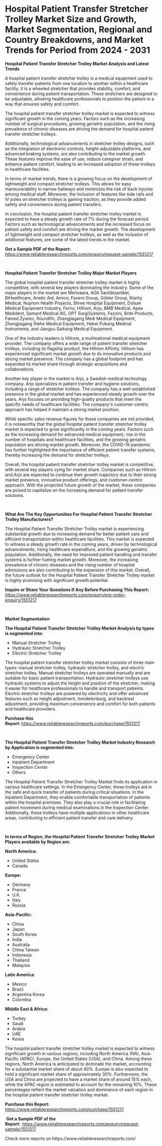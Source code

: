 <p><h1>Hospital Patient Transfer Stretcher Trolley Market Size and Growth, Market Segmentation, Regional and Country Breakdowns, and Market Trends for Period from 2024 -  2031</h1></p><p><strong>Hospital Patient Transfer Stretcher Trolley Market Analysis and Latest Trends</strong></p>
<p><p>A hospital patient transfer stretcher trolley is a medical equipment used to safely transfer patients from one location to another within a healthcare facility. It is a wheeled stretcher that provides stability, comfort, and convenience during patient transportation. These stretchers are designed to be adjustable, allowing healthcare professionals to position the patient in a way that ensures safety and comfort.</p><p>The hospital patient transfer stretcher trolley market is expected to witness significant growth in the coming years. Factors such as the increasing number of surgical procedures, growing geriatric population, and the rising prevalence of chronic diseases are driving the demand for hospital patient transfer stretcher trolleys.</p><p>Additionally, technological advancements in stretcher trolley designs, such as the integration of electronic controls, height-adjustable platforms, and advanced braking systems, are also contributing to the market growth. These features improve the ease of use, reduce caregiver strain, and enhance patient comfort, leading to an increased adoption of these trolleys in healthcare facilities.</p><p>In terms of market trends, there is a growing focus on the development of lightweight and compact stretcher trolleys. This allows for easy maneuverability in narrow hallways and minimizes the risk of back injuries among medical staff. Moreover, the inclusion of features like side rails and IV poles on stretcher trolleys is gaining traction, as they provide added safety and convenience during patient transfers.</p><p>In conclusion, the hospital patient transfer stretcher trolley market is expected to have a steady growth rate of 7% during the forecast period. Factors such as technological advancements and the increased focus on patient safety and comfort are driving the market growth. The development of lightweight and compact stretcher trolleys, as well as the inclusion of additional features, are some of the latest trends in the market.</p></p>
<p><strong>Get a Sample PDF of the Report:&nbsp;</strong> <a href="https://www.reliableresearchreports.com/enquiry/request-sample/1551217">https://www.reliableresearchreports.com/enquiry/request-sample/1551217</a></p>
<p>&nbsp;</p>
<p><strong>Hospital Patient Transfer Stretcher Trolley Major Market Players</strong></p>
<p><p>The global hospital patient transfer stretcher trolley market is highly competitive, with several key players dominating the industry. Some of the major players in the market are Merivaara, AGA Sanitätsartikel, BiHealthcare, Anetic Aid, Amico, Favero Group, Gökler Group, Klarity Medical, Nuprom Health Projects, Shree Hospital Equipment, Dolsan Medical Equipment Industry, Ferno, Hillrom, Arjo, BMB Medical, Apex Medident, Samarit Medical AG, OPT SurgiSystems, Fazzini, Brite Products, Famed Żywiec, Roundfin, Zhangjiagang Medi Medical Equipment, Zhangjiagang Xiehe Medical Equipment, Hebei Pukang Medical Instruments, and Jiangsu Saikang Medical Equipment.</p><p>One of the industry leaders is Hillrom, a multinational medical equipment provider. The company offers a wide range of patient transfer stretcher trolleys, including its flagship product, the Hillrom Affinity. Hillrom has experienced significant market growth due to its innovative products and strong market presence. The company has a global footprint and has expanded its market share through strategic acquisitions and collaborations.</p><p>Another key player in the market is Arjo, a Swedish medical technology company. Arjo specializes in patient transfer and hygiene solutions, including a range of stretcher trolleys. The company has a well-established presence in the global market and has experienced steady growth over the years. Arjo focuses on providing high-quality products that meet the specific needs of healthcare facilities. The company's customer-centric approach has helped it maintain a strong market position.</p><p>While specific sales revenue figures for these companies are not provided, it is noteworthy that the global hospital patient transfer stretcher trolley market is expected to grow significantly in the coming years. Factors such as the increasing demand for advanced medical equipment, rise in the number of hospitals and healthcare facilities, and the growing geriatric population are driving market growth. Moreover, the COVID-19 pandemic has further highlighted the importance of efficient patient transfer systems, thereby increasing the demand for stretcher trolleys.</p><p>Overall, the hospital patient transfer stretcher trolley market is competitive, with several key players vying for market share. Companies such as Hillrom and Arjo are expected to continue their growth trajectory due to their strong market presence, innovative product offerings, and customer-centric approach. With the projected future growth of the market, these companies are poised to capitalize on the increasing demand for patient transfer solutions.</p></p>
<p>&nbsp;</p>
<p><strong>What Are The Key Opportunities For Hospital Patient Transfer Stretcher Trolley Manufacturers?</strong></p>
<p><p>The Hospital Patient Transfer Stretcher Trolley market is experiencing substantial growth due to increasing demand for better patient care and efficient transportation within healthcare facilities. This market is expected to witness a steady growth rate in the coming years, driven by technological advancements, rising healthcare expenditure, and the growing geriatric population. Additionally, the need for improved patient handling and transfer systems is further fueling market growth. Moreover, the increasing prevalence of chronic diseases and the rising number of hospital admissions are also contributing to the expansion of this market. Overall, the future outlook for the Hospital Patient Transfer Stretcher Trolley market is highly promising with significant growth potential.</p></p>
<p><strong>Inquire or Share Your Questions If Any Before Purchasing This Report:</strong> <a href="https://www.reliableresearchreports.com/enquiry/pre-order-enquiry/1551217">https://www.reliableresearchreports.com/enquiry/pre-order-enquiry/1551217</a></p>
<p>&nbsp;</p>
<p><strong>Market Segmentation</strong></p>
<p><strong>The Hospital Patient Transfer Stretcher Trolley Market Analysis by types is segmented into:</strong></p>
<p><ul><li>Manual Stretcher Trolley</li><li>Hydraulic Stretcher Trolley</li><li>Electric Stretcher Trolley</li></ul></p>
<p><p>The hospital patient transfer stretcher trolley market consists of three main types: manual stretcher trolley, hydraulic stretcher trolley, and electric stretcher trolley. Manual stretcher trolleys are operated manually and are suitable for basic patient transportation. Hydraulic stretcher trolleys use hydraulic systems to adjust the height and position of the stretcher, making it easier for healthcare professionals to handle and transport patients. Electric stretcher trolleys are powered by electricity and offer advanced features such as height adjustment, trendelenburg, and backrest adjustment, providing maximum convenience and comfort for both patients and healthcare providers.</p></p>
<p><strong>Purchase this Report:&nbsp;</strong><a href="https://www.reliableresearchreports.com/purchase/1551217">https://www.reliableresearchreports.com/purchase/1551217</a></p>
<p>&nbsp;</p>
<p><strong>The Hospital Patient Transfer Stretcher Trolley Market Industry Research by Application is segmented into:</strong></p>
<p><ul><li>Emergency Center</li><li>Inpatient Department</li><li>Inspection Center</li><li>Others</li></ul></p>
<p><p>The Hospital Patient Transfer Stretcher Trolley Market finds its application in various healthcare settings. In the Emergency Center, these trolleys aid in the safe and quick transfer of patients during critical situations. In the Inpatient Department, they enable comfortable transportation of patients within the hospital premises. They also play a crucial role in facilitating patient movement during medical examinations in the Inspection Center. Additionally, these trolleys have multiple applications in other healthcare areas, contributing to efficient patient transfer and care delivery.</p></p>
<p>&nbsp;</p>
<p><strong>In terms of Region, the Hospital Patient Transfer Stretcher Trolley Market Players available by Region are:</strong></p>
<p>
    <p> <strong> North America: </strong>
        <ul>
            <li>United States</li>
            <li>Canada</li>
        </ul>
        </p> 
    <p> <strong> Europe: </strong>
        <ul>
            <li>Germany</li>
            <li>France</li>
            <li>U.K.</li>
            <li>Italy</li>
            <li>Russia</li>
        </ul>
        </p> 
    <p> <strong> Asia-Pacific: </strong>
        <ul>
            <li>China</li>
            <li>Japan</li>
            <li>South Korea</li>
            <li>India</li>
            <li>Australia</li>
            <li>China Taiwan</li>
            <li>Indonesia</li>
            <li>Thailand</li>
            <li>Malaysia</li>
        </ul>
        </p> 
    <p> <strong> Latin America: </strong>
        <ul>
            <li>Mexico</li>
            <li>Brazil</li>
            <li>Argentina Korea</li>
            <li>Colombia</li>
        </ul>
        </p> 
    <p> <strong> Middle East & Africa: </strong>
        <ul>
            <li>Turkey</li>
            <li>Saudi</li>
            <li>Arabia</li>
            <li>UAE</li>
            <li>Korea</li>
        </ul>
    </p>
    </p>
<p><p>The hospital patient transfer stretcher trolley market is expected to witness significant growth in various regions, including North America (NA), Asia-Pacific (APAC), Europe, the United States (USA), and China. Among these regions, North America is anticipated to dominate the market, accounting for a substantial market share of about 40%. Europe is also expected to hold a significant market share of approximately 30%. Furthermore, the USA and China are projected to have a market share of around 15% each, while the APAC region is estimated to account for the remaining 10%. These percentages reflect the market valuation and dominance of each region in the hospital patient transfer stretcher trolley market.</p></p>
<p><strong>Purchase this Report: </strong><a href="https://www.reliableresearchreports.com/purchase/1551217">https://www.reliableresearchreports.com/purchase/1551217</a></p>
<p>&nbsp;<strong>Get a Sample PDF of the Report:&nbsp;&nbsp;</strong><a href="https://www.reliableresearchreports.com/enquiry/request-sample/1551217">https://www.reliableresearchreports.com/enquiry/request-sample/1551217</a></p>
<p><strong></strong></p>
<p>Check more reports on https://www.reliableresearchreports.com/</p>